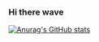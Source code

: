 ### Hi there  wave

[![Anurag's GitHub stats](https://github-readme-stats.vercel.app/api?username=MahmoudElzahaby)](https://github.com/anuraghazra/github-readme-stats)
